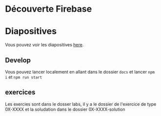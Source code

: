 # Découverte Firebase

# Diapositives

Vous pouvez voir les diapositives [here](https://tgenez.github.io/firebase-discover/#/).

## Develop

Vous pouvez lancer localement en allant dans le dossier `docs` et lancer `npm i` et `npm run start`

## exercices

Les exercies sont dans le dosser labs, il y a le dossier de l'exercice de type 0X-XXXX et la soludation dans le dossier 0X-XXXX-solution
